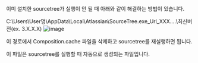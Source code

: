 이미 설치한 sourcetree가 실행이 안 될 때 아래와 같이 해결하는 방법이 있습니다.

C:\Users\User명\AppData\Local\Atlassian\SourceTree.exe_Url_XXX....\최신버전(ex. 3.X.X.X)
![image](https://github.com/HyunmyungNoh/nhm_blog/assets/82550508/9c442cd7-238c-4fb0-83fe-25ca3bb09d72)


이 경로에서 Composition.cache 파일을 삭제하고 sourcetree를 재실행하면 됩니다.

이 파일은 sourcetree를 실행할 때 자동으로 생성되는 파일입니다.

